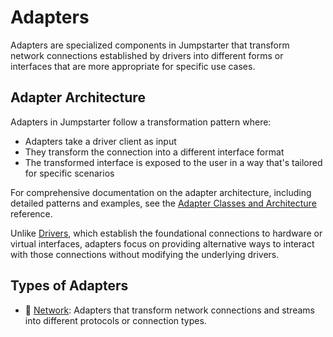 # Adapters

Adapters are specialized components in Jumpstarter that transform network connections established by drivers into different forms or interfaces that are more appropriate for specific use cases.

## Adapter Architecture

Adapters in Jumpstarter follow a transformation pattern where:

- Adapters take a driver client as input
- They transform the connection into a different interface format
- The transformed interface is exposed to the user in a way that's tailored for specific scenarios

For comprehensive documentation on the adapter architecture, including detailed
patterns and examples, see the [Adapter Classes and Architecture](../api-reference/adapters.md) reference.

Unlike [Drivers](./drivers.md), which establish the foundational connections to hardware or virtual interfaces, adapters focus on providing alternative ways to interact with those connections without modifying the underlying drivers.

## Types of Adapters

* 📡 [Network](../api-reference/adapters/network.md): Adapters that transform network connections and streams into different protocols or connection types.